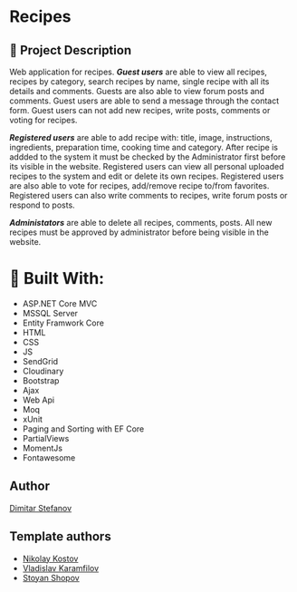 # Recipes



















## :pencil: Project Description 
Web application for recipes. 
**_Guest users_** are able to view all recipes, recipes by category, search recipes by name, single recipe with all its details and comments. Guests are also able to view forum posts and comments. Guest users are able to send a message through the contact form. Guest users can not add new recipes, write posts, comments or voting for recipes.

**_Registered users_** are able to add recipe with: title, image, instructions, ingredients, preparation time, cooking time and category. After recipe is addded to the system it must be checked by the Administrator first before its visible in the website. Registered users can view all personal uploaded recipes to the system and edit or delete its own recipes. Registered users are also able to vote for recipes, add/remove recipe to/from favorites. Registered users can also write comments to recipes, write forum posts or respond to posts.

**_Administators_** are able to delete all recipes, comments, posts. All new recipes must be approved by administrator before being visible in the website.


# :hammer: Built With:
* ASP.NET Core MVC
* MSSQL Server
* Entity Framwork Core 
* HTML
* CSS
* JS
* SendGrid
* Cloudinary
* Bootstrap
* Ajax
* Web Api
* Moq
* xUnit
* Paging and Sorting with EF Core
* PartialViews
* MomentJs
* Fontawesome

## Author

[Dimitar Stefanov](https://github.com/DimitarStefan0v)


## Template authors

- [Nikolay Kostov](https://github.com/NikolayIT)
- [Vladislav Karamfilov](https://github.com/vladislav-karamfilov)
- [Stoyan Shopov](https://github.com/StoyanShopov)
